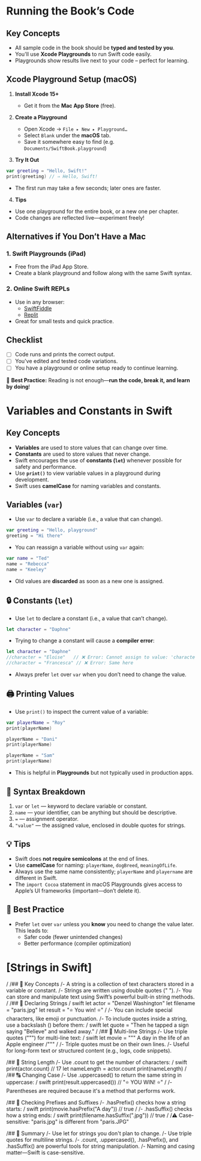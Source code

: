 # Running the Book’s Code

## Key Concepts
- All sample code in the book should be **typed and tested by you**.
- You'll use **Xcode Playgrounds** to run Swift code easily.
- Playgrounds show results live next to your code – perfect for learning.

## Xcode Playground Setup (macOS)
1. **Install Xcode 15+**
   - Get it from the **Mac App Store** (free).

2. **Create a Playground**
   - Open Xcode → `File ▸ New ▸ Playground…`
   - Select `Blank` under the **macOS** tab.
   - Save it somewhere easy to find (e.g. `Documents/SwiftBook.playground`)

3. **Try It Out**
```swift
var greeting = "Hello, Swift!"
print(greeting) // ⇒ Hello, Swift!
```
- The first run may take a few seconds; later ones are faster.

4. **Tips**
- Use one playground for the entire book, or a new one per chapter.
- Code changes are reflected live—experiment freely!

## Alternatives if You Don’t Have a Mac

### 1. Swift Playgrounds (iPad)
- Free from the iPad App Store.
- Create a blank playground and follow along with the same Swift syntax.

### 2. Online Swift REPLs
- Use in any browser:
  - [SwiftFiddle](https://swiftfiddle.com)
  - [Replit](https://replit.com)
- Great for small tests and quick practice.

## Checklist
- [ ] Code runs and prints the correct output.
- [ ] You've edited and tested code variations.
- [ ] You have a playground or online setup ready to continue learning.

🧠 **Best Practice:** Reading is not enough—**run the code, break it, and learn by doing**!

# Variables and Constants in Swift

## Key Concepts
- **Variables** are used to store values that can change over time.
- **Constants** are used to store values that never change.
- Swift encourages the use of **constants (`let`)** whenever possible for safety and performance.
- Use **`print()`** to view variable values in a playground during development.
- Swift uses **camelCase** for naming variables and constants.

## Variables (`var`)
- Use `var` to declare a variable (i.e., a value that can change).

```swift
var greeting = "Hello, playground"
greeting = "Hi there"
```

- You can reassign a variable without using `var` again:

```swift
var name = "Ted"
name = "Rebecca"
name = "Keeley"
```

- Old values are **discarded** as soon as a new one is assigned.

## 🔒 Constants (`let`)
- Use `let` to declare a constant (i.e., a value that can’t change).

```swift
let character = "Daphne"
```

- Trying to change a constant will cause a **compiler error**:

```swift
let character = "Daphne"
//character = "Eloise"   // ❌ Error: Cannot assign to value: 'character' is a 'let' constant
//character = "Francesca" // ❌ Error: Same here
```

- Always prefer `let` over `var` when you don’t need to change the value.

## 🖨 Printing Values
- Use `print()` to inspect the current value of a variable:

```swift
var playerName = "Roy"
print(playerName)

playerName = "Dani"
print(playerName)

playerName = "Sam"
print(playerName)
```

- This is helpful in **Playgrounds** but not typically used in production apps.

## 🧱 Syntax Breakdown
1. `var` or `let` — keyword to declare variable or constant.
2. `name` — your identifier, can be anything but should be descriptive.
3. `=` — assignment operator.
4. `"value"` — the assigned value, enclosed in double quotes for strings.

## 💡 Tips
- Swift does **not require semicolons** at the end of lines.
- Use **camelCase** for naming: `playerName`, `dogBreed`, `meaningOfLife`.
- Always use the same name consistently; `playerName` and `playername` are different in Swift.
- The `import Cocoa` statement in macOS Playgrounds gives access to Apple’s UI frameworks (important—don’t delete it).

## 🧼 Best Practice
- Prefer `let` over `var` unless you **know** you need to change the value later. This leads to:
  - Safer code (fewer unintended changes)
  - Better performance (compiler optimization)

# [Strings in Swift]
/
/## 🧠 Key Concepts
/- A string is a collection of text characters stored in a variable or constant.
/- Strings are written using double quotes (" ").
/- You can store and manipulate text using Swift’s powerful built-in string methods.
/
/## 🧵 Declaring Strings
/
swift
let actor = "Denzel Washington"
let filename = "paris.jpg"
let result = "⭐️ You win! ⭐️"
/
/- You can include special characters, like emoji or punctuation.
/- To include quotes inside a string, use a backslash (\) before them:
/
swift
let quote = "Then he tapped a sign saying "Believe" and walked away."
/
/## 📜 Multi-line Strings
/- Use triple quotes (""") for multi-line text:
/
swift
let movie = """
A day in
the life of an
Apple engineer
/"""
/
/- Triple quotes must be on their own lines.
/- Useful for long-form text or structured content (e.g., logs, code snippets).

/## 🧮 String Length
/- Use .count to get the number of characters:
/
swift
print(actor.count) // 17
let nameLength = actor.count
print(nameLength)
/
/## 🔠 Changing Case
/- Use .uppercased() to return the same string in uppercase:
/
swift
print(result.uppercased()) // "⭐️ YOU WIN! ⭐️"
/
/- Parentheses are required because it's a method that performs work.

/## 🔎 Checking Prefixes and Suffixes
/- .hasPrefix() checks how a string starts:
/
swift
print(movie.hasPrefix("A day")) // true
/
/- .hasSuffix() checks how a string ends:
/
swift
print(filename.hasSuffix(".jpg")) // true
/
/⚠️ Case-sensitive: "paris.jpg" is different from "paris.JPG"

/## 🧼 Summary
/- Use let for strings you don't plan to change.
/- Use triple quotes for multiline strings.
/- .count, .uppercased(), .hasPrefix(), and .hasSuffix() are powerful tools for string manipulation.
/- Naming and casing matter—Swift is case-sensitive.
